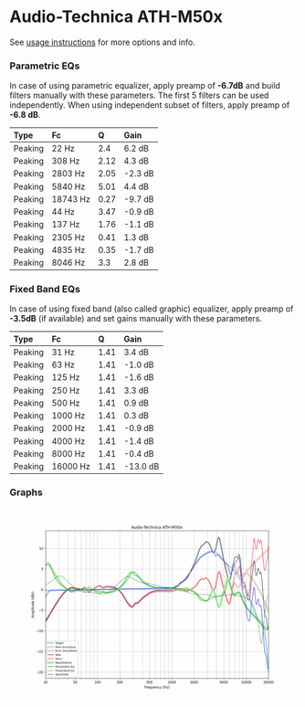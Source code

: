 # Audio-Technica ATH-M50x
See [usage instructions](https://github.com/jaakkopasanen/AutoEq#usage) for more options and info.

### Parametric EQs
In case of using parametric equalizer, apply preamp of **-6.7dB** and build filters manually
with these parameters. The first 5 filters can be used independently.
When using independent subset of filters, apply preamp of **-6.8 dB**.

| Type    | Fc       |    Q | Gain    |
|:--------|:---------|:-----|:--------|
| Peaking | 22 Hz    | 2.4  | 6.2 dB  |
| Peaking | 308 Hz   | 2.12 | 4.3 dB  |
| Peaking | 2803 Hz  | 2.05 | -2.3 dB |
| Peaking | 5840 Hz  | 5.01 | 4.4 dB  |
| Peaking | 18743 Hz | 0.27 | -9.7 dB |
| Peaking | 44 Hz    | 3.47 | -0.9 dB |
| Peaking | 137 Hz   | 1.76 | -1.1 dB |
| Peaking | 2305 Hz  | 0.41 | 1.3 dB  |
| Peaking | 4835 Hz  | 0.35 | -1.7 dB |
| Peaking | 8046 Hz  | 3.3  | 2.8 dB  |

### Fixed Band EQs
In case of using fixed band (also called graphic) equalizer, apply preamp of **-3.5dB**
(if available) and set gains manually with these parameters.

| Type    | Fc       |    Q | Gain     |
|:--------|:---------|:-----|:---------|
| Peaking | 31 Hz    | 1.41 | 3.4 dB   |
| Peaking | 63 Hz    | 1.41 | -1.0 dB  |
| Peaking | 125 Hz   | 1.41 | -1.6 dB  |
| Peaking | 250 Hz   | 1.41 | 3.3 dB   |
| Peaking | 500 Hz   | 1.41 | 0.9 dB   |
| Peaking | 1000 Hz  | 1.41 | 0.3 dB   |
| Peaking | 2000 Hz  | 1.41 | -0.9 dB  |
| Peaking | 4000 Hz  | 1.41 | -1.4 dB  |
| Peaking | 8000 Hz  | 1.41 | -0.4 dB  |
| Peaking | 16000 Hz | 1.41 | -13.0 dB |

### Graphs
![](./Audio-Technica%20ATH-M50x.png)